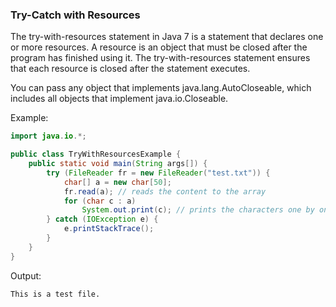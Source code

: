 ### Try-Catch with Resources

The try-with-resources statement in Java 7 is a statement that declares one or more resources. A resource is an object that must be closed after the program has finished using it. The try-with-resources statement ensures that each resource is closed after the statement executes.

You can pass any object that implements java.lang.AutoCloseable, which includes all objects that implement java.io.Closeable.

Example:

```java
import java.io.*;

public class TryWithResourcesExample {
    public static void main(String args[]) {
        try (FileReader fr = new FileReader("test.txt")) {
            char[] a = new char[50];
            fr.read(a); // reads the content to the array
            for (char c : a)
                System.out.print(c); // prints the characters one by one
        } catch (IOException e) {
            e.printStackTrace();
        }
    }
}
```
Output:

```
This is a test file.
```

